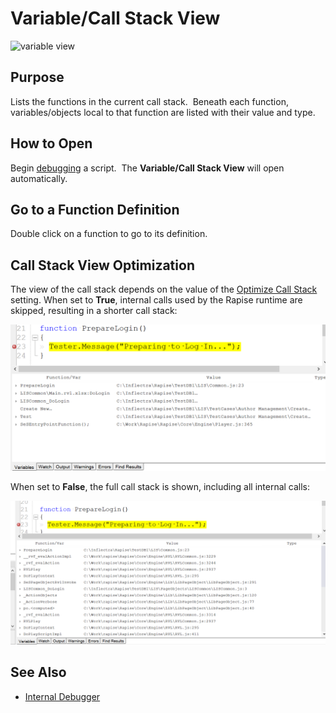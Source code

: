 # Variable/Call Stack View

![variable view](./img/variable_call_stack_view1.png)

## Purpose

Lists the functions in the current call stack.  Beneath each function, variables/objects local to that function are listed with their value and type.

## How to Open

Begin [debugging](internal_debugger.md) a script.  The **Variable/Call Stack View** will open automatically.

## Go to a Function Definition

Double click on a function to go to its definition.

## Call Stack View Optimization

The view of the call stack depends on the value of the [Optimize Call Stack](options_dialog.md#debugger) setting. When set to **True**, internal calls used by the Rapise runtime are skipped, resulting in a shorter call stack:

![Optimized Call Stack](./img/variable_call_stack_view_optimized_call_stack.png)

When set to **False**, the full call stack is shown, including all internal calls:

![Full Call Stack](./img/variable_call_stack_view_full_call_stack.png)

## See Also

- [Internal Debugger](internal_debugger.md)
